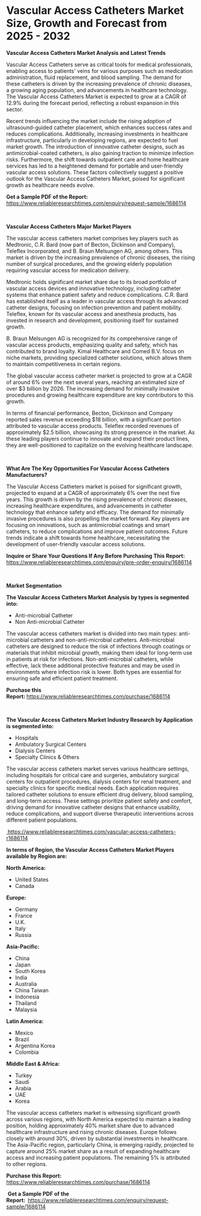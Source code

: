 <p><h1>Vascular Access Catheters Market Size, Growth and Forecast from 2025 - 2032</h1></p><p><strong>Vascular Access Catheters Market Analysis and Latest Trends</strong></p>
<p><p>Vascular Access Catheters serve as critical tools for medical professionals, enabling access to patients' veins for various purposes such as medication administration, fluid replacement, and blood sampling. The demand for these catheters is driven by the increasing prevalence of chronic diseases, a growing aging population, and advancements in healthcare technology. The Vascular Access Catheters Market is expected to grow at a CAGR of 12.9% during the forecast period, reflecting a robust expansion in this sector.</p><p>Recent trends influencing the market include the rising adoption of ultrasound-guided catheter placement, which enhances success rates and reduces complications. Additionally, increasing investments in healthcare infrastructure, particularly in developing regions, are expected to fuel market growth. The introduction of innovative catheter designs, such as antimicrobial-coated catheters, is also gaining traction to minimize infection risks. Furthermore, the shift towards outpatient care and home healthcare services has led to a heightened demand for portable and user-friendly vascular access solutions. These factors collectively suggest a positive outlook for the Vascular Access Catheters Market, poised for significant growth as healthcare needs evolve.</p></p>
<p><strong>Get a Sample PDF of the Report:&nbsp;</strong> <a href="https://www.reliableresearchtimes.com/enquiry/request-sample/1686114?utm_campaign=2009&utm_medium=2&utm_source=Github&utm_content=ia&utm_term=13042025&utm_id=vascular-access-catheters">https://www.reliableresearchtimes.com/enquiry/request-sample/1686114</a></p>
<p>&nbsp;</p>
<p><strong>Vascular Access Catheters Major Market Players</strong></p>
<p><p>The vascular access catheters market comprises key players such as Medtronic, C.R. Bard (now part of Becton, Dickinson and Company), Teleflex Incorporated, and B. Braun Melsungen AG, among others. This market is driven by the increasing prevalence of chronic diseases, the rising number of surgical procedures, and the growing elderly population requiring vascular access for medication delivery.</p><p>Medtronic holds significant market share due to its broad portfolio of vascular access devices and innovative technology, including catheter systems that enhance patient safety and reduce complications. C.R. Bard has established itself as a leader in vascular access through its advanced catheter designs, focusing on infection prevention and patient mobility. Teleflex, known for its vascular access and anesthesia products, has invested in research and development, positioning itself for sustained growth.</p><p>B. Braun Melsungen AG is recognized for its comprehensive range of vascular access products, emphasizing quality and safety, which has contributed to brand loyalty. Kimal Healthcare and Comed B.V. focus on niche markets, providing specialized catheter solutions, which allows them to maintain competitiveness in certain regions.</p><p>The global vascular access catheter market is projected to grow at a CAGR of around 6% over the next several years, reaching an estimated size of over $3 billion by 2026. The increasing demand for minimally invasive procedures and growing healthcare expenditure are key contributors to this growth.</p><p>In terms of financial performance, Becton, Dickinson and Company reported sales revenue exceeding $18 billion, with a significant portion attributed to vascular access products. Teleflex recorded revenues of approximately $2.5 billion, showcasing its strong presence in the market. As these leading players continue to innovate and expand their product lines, they are well-positioned to capitalize on the evolving healthcare landscape.</p></p>
<p>&nbsp;</p>
<p><strong>What Are The Key Opportunities For Vascular Access Catheters Manufacturers?</strong></p>
<p><p>The Vascular Access Catheters market is poised for significant growth, projected to expand at a CAGR of approximately 6% over the next five years. This growth is driven by the rising prevalence of chronic diseases, increasing healthcare expenditures, and advancements in catheter technology that enhance safety and efficacy. The demand for minimally invasive procedures is also propelling the market forward. Key players are focusing on innovations, such as antimicrobial coatings and smart catheters, to reduce complications and improve patient outcomes. Future trends indicate a shift towards home healthcare, necessitating the development of user-friendly vascular access solutions.</p></p>
<p><strong>Inquire or Share Your Questions If Any Before Purchasing This Report:</strong> <a href="https://www.reliableresearchtimes.com/enquiry/pre-order-enquiry/1686114?utm_campaign=2009&utm_medium=2&utm_source=Github&utm_content=ia&utm_term=13042025&utm_id=vascular-access-catheters">https://www.reliableresearchtimes.com/enquiry/pre-order-enquiry/1686114</a></p>
<p>&nbsp;</p>
<p><strong>Market Segmentation</strong></p>
<p><strong>The Vascular Access Catheters Market Analysis by types is segmented into:</strong></p>
<p><ul><li>Anti-microbial Catheter</li><li>Non Anti-microbial Catheter</li></ul></p>
<p><p>The vascular access catheters market is divided into two main types: anti-microbial catheters and non-anti-microbial catheters. Anti-microbial catheters are designed to reduce the risk of infections through coatings or materials that inhibit microbial growth, making them ideal for long-term use in patients at risk for infections. Non-anti-microbial catheters, while effective, lack these additional protective features and may be used in environments where infection risk is lower. Both types are essential for ensuring safe and efficient patient treatment.</p></p>
<p><strong>Purchase this Report:&nbsp;</strong><a href="https://www.reliableresearchtimes.com/purchase/1686114?utm_campaign=2009&utm_medium=2&utm_source=Github&utm_content=ia&utm_term=13042025&utm_id=vascular-access-catheters">https://www.reliableresearchtimes.com/purchase/1686114</a></p>
<p>&nbsp;</p>
<p><strong>The Vascular Access Catheters Market Industry Research by Application is segmented into:</strong></p>
<p><ul><li>Hospitals</li><li>Ambulatory Surgical Centers</li><li>Dialysis Centers</li><li>Specialty Clinics & Others</li></ul></p>
<p><p>The vascular access catheters market serves various healthcare settings, including hospitals for critical care and surgeries, ambulatory surgical centers for outpatient procedures, dialysis centers for renal treatment, and specialty clinics for specific medical needs. Each application requires tailored catheter solutions to ensure efficient drug delivery, blood sampling, and long-term access. These settings prioritize patient safety and comfort, driving demand for innovative catheter designs that enhance usability, reduce complications, and support diverse therapeutic interventions across different patient populations.</p></p>
<p><a href="https://www.reliableresearchtimes.com/vascular-access-catheters-r1686114?utm_campaign=2009&utm_medium=2&utm_source=Github&utm_content=ia&utm_term=13042025&utm_id=vascular-access-catheters">&nbsp;https://www.reliableresearchtimes.com/vascular-access-catheters-r1686114</a></p>
<p><strong>In terms of Region, the Vascular Access Catheters Market Players available by Region are:</strong></p>
<p>
    <p> <strong> North America: </strong>
        <ul>
            <li>United States</li>
            <li>Canada</li>
        </ul>
        </p> 
    <p> <strong> Europe: </strong>
        <ul>
            <li>Germany</li>
            <li>France</li>
            <li>U.K.</li>
            <li>Italy</li>
            <li>Russia</li>
        </ul>
        </p> 
    <p> <strong> Asia-Pacific: </strong>
        <ul>
            <li>China</li>
            <li>Japan</li>
            <li>South Korea</li>
            <li>India</li>
            <li>Australia</li>
            <li>China Taiwan</li>
            <li>Indonesia</li>
            <li>Thailand</li>
            <li>Malaysia</li>
        </ul>
        </p> 
    <p> <strong> Latin America: </strong>
        <ul>
            <li>Mexico</li>
            <li>Brazil</li>
            <li>Argentina Korea</li>
            <li>Colombia</li>
        </ul>
        </p> 
    <p> <strong> Middle East & Africa: </strong>
        <ul>
            <li>Turkey</li>
            <li>Saudi</li>
            <li>Arabia</li>
            <li>UAE</li>
            <li>Korea</li>
        </ul>
    </p>
    </p>
<p><p>The vascular access catheters market is witnessing significant growth across various regions, with North America expected to maintain a leading position, holding approximately 40% market share due to advanced healthcare infrastructure and rising chronic diseases. Europe follows closely with around 30%, driven by substantial investments in healthcare. The Asia-Pacific region, particularly China, is emerging rapidly, projected to capture around 25% market share as a result of expanding healthcare access and increasing patient populations. The remaining 5% is attributed to other regions.</p></p>
<p><strong>Purchase this Report: </strong><a href="https://www.reliableresearchtimes.com/purchase/1686114?utm_campaign=2009&utm_medium=2&utm_source=Github&utm_content=ia&utm_term=13042025&utm_id=vascular-access-catheters">https://www.reliableresearchtimes.com/purchase/1686114</a></p>
<p>&nbsp;<strong>Get a Sample PDF of the Report:&nbsp;&nbsp;</strong><a href="https://www.reliableresearchtimes.com/enquiry/request-sample/1686114?utm_campaign=2009&utm_medium=2&utm_source=Github&utm_content=ia&utm_term=13042025&utm_id=vascular-access-catheters">https://www.reliableresearchtimes.com/enquiry/request-sample/1686114</a></p>
<p><strong></strong></p>
<p><p></p><p></p><p></p></p>